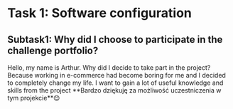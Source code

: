 <h1>Task 1: Software configuration</h1>
<h2> Subtask1: Why did I choose to participate in the challenge portfolio?</h2>
Hello, my name is Arthur. Why did I decide to take part in the project? Because working in e-commerce had become boring for me and I decided to completely change my life. I want to gain a lot of useful knowledge and skills from the project
**Bardzo dziękuję za możliwość uczestniczenia w tym projekcie**😊
